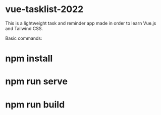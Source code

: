 # vue-tasklist-2022
This is a lightweight task and reminder app made in order to learn Vue.js and Tailwind CSS.

Basic commands:
# npm install
# npm run serve
# npm run build

